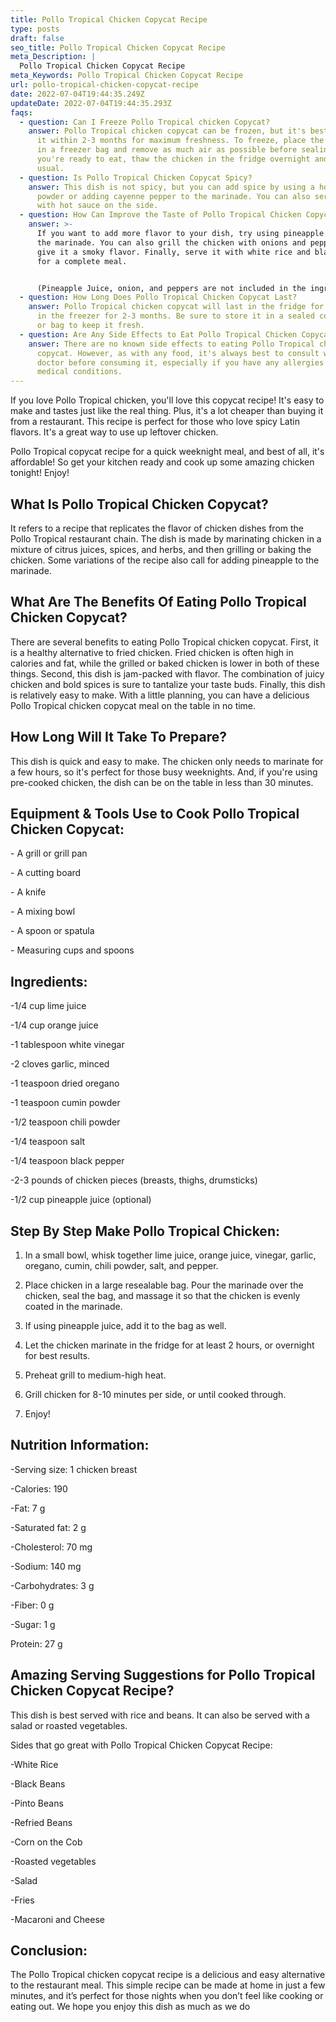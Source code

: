 ```yaml
---
title: Pollo Tropical Chicken Copycat Recipe
type: posts
draft: false
seo_title: Pollo Tropical Chicken Copycat Recipe
meta_Description: |
  Pollo Tropical Chicken Copycat Recipe
meta_Keywords: Pollo Tropical Chicken Copycat Recipe
url: pollo-tropical-chicken-copycat-recipe
date: 2022-07-04T19:44:35.249Z
updateDate: 2022-07-04T19:44:35.293Z
faqs:
  - question: Can I Freeze Pollo Tropical chicken Copycat?
    answer: Pollo Tropical chicken copycat can be frozen, but it's best to consume
      it within 2-3 months for maximum freshness. To freeze, place the chicken
      in a freezer bag and remove as much air as possible before sealing. When
      you're ready to eat, thaw the chicken in the fridge overnight and cook as
      usual.
  - question: Is Pollo Tropical Chicken Copycat Spicy?
    answer: This dish is not spicy, but you can add spice by using a hotter chili
      powder or adding cayenne pepper to the marinade. You can also serve it
      with hot sauce on the side.
  - question: How Can Improve the Taste of Pollo Tropical Chicken Copycat?
    answer: >-
      If you want to add more flavor to your dish, try using pineapple juice in
      the marinade. You can also grill the chicken with onions and peppers to
      give it a smoky flavor. Finally, serve it with white rice and black beans
      for a complete meal.


      (Pineapple Juice, onion, and peppers are not included in the ingredients list above)
  - question: How Long Does Pollo Tropical Chicken Copycat Last?
    answer: Pollo Tropical chicken copycat will last in the fridge for 3-4 days or
      in the freezer for 2-3 months. Be sure to store it in a sealed container
      or bag to keep it fresh.
  - question: Are Any Side Effects to Eat Pollo Tropical Chicken Copycat?
    answer: There are no known side effects to eating Pollo Tropical chicken
      copycat. However, as with any food, it's always best to consult with your
      doctor before consuming it, especially if you have any allergies or
      medical conditions.
---
```

If you love Pollo Tropical chicken, you'll love this copycat recipe! It's easy to make and tastes just like the real thing. Plus, it's a lot cheaper than buying it from a restaurant. This recipe is perfect for those who love spicy Latin flavors. It's a great way to use up leftover chicken. 

Pollo Tropical copycat recipe for a quick weeknight meal, and best of all, it's affordable! So get your kitchen ready and cook up some amazing chicken tonight! Enjoy!

## **What Is Pollo Tropical Chicken Copycat?**

It refers to a recipe that replicates the flavor of chicken dishes from the Pollo Tropical restaurant chain. The dish is made by marinating chicken in a mixture of citrus juices, spices, and herbs, and then grilling or baking the chicken. Some variations of the recipe also call for adding pineapple to the marinade.

## **What Are The Benefits Of Eating Pollo Tropical Chicken Copycat?**

There are several benefits to eating Pollo Tropical chicken copycat. First, it is a healthy alternative to fried chicken. Fried chicken is often high in calories and fat, while the grilled or baked chicken is lower in both of these things. Second, this dish is jam-packed with flavor. The combination of juicy chicken and bold spices is sure to tantalize your taste buds. Finally, this dish is relatively easy to make. With a little planning, you can have a delicious Pollo Tropical chicken copycat meal on the table in no time.

## **How Long Will It Take To Prepare?**

This dish is quick and easy to make. The chicken only needs to marinate for a few hours, so it's perfect for those busy weeknights. And, if you're using pre-cooked chicken, the dish can be on the table in less than 30 minutes.

## **Equipment & Tools Use to Cook Pollo Tropical Chicken Copycat:**

\- A grill or grill pan

\- A cutting board

\- A knife

\- A mixing bowl

\- A spoon or spatula

\- Measuring cups and spoons

## **Ingredients:**

\-1/4 cup lime juice

\-1/4 cup orange juice

\-1 tablespoon white vinegar

\-2 cloves garlic, minced

\-1 teaspoon dried oregano

\-1 teaspoon cumin powder

\-1/2 teaspoon chili powder

\-1/4 teaspoon salt

\-1/4 teaspoon black pepper

\-2-3 pounds of chicken pieces (breasts, thighs, drumsticks)

\-1/2 cup pineapple juice (optional)

## **Step By Step Make Pollo Tropical Chicken:**

1. In a small bowl, whisk together lime juice, orange juice, vinegar, garlic, oregano, cumin, chili powder, salt, and pepper. 

2. Place chicken in a large resealable bag. Pour the marinade over the chicken, seal the bag, and massage it so that the chicken is evenly coated in the marinade. 

3. If using pineapple juice, add it to the bag as well. 

4. Let the chicken marinate in the fridge for at least 2 hours, or overnight for best results.

5. Preheat grill to medium-high heat. 

6. Grill chicken for 8-10 minutes per side, or until cooked through. 

7. Enjoy!

## **Nutrition Information:**

\-Serving size: 1 chicken breast

\-Calories: 190

\-Fat: 7 g

\-Saturated fat: 2 g

\-Cholesterol: 70 mg

\-Sodium: 140 mg

\-Carbohydrates: 3 g

\-Fiber: 0 g

\-Sugar: 1 g 

Protein: 27 g

## **Amazing Serving Suggestions for Pollo Tropical Chicken Copycat Recipe?**

This dish is best served with rice and beans. It can also be served with a salad or roasted vegetables.

Sides that go great with Pollo Tropical Chicken Copycat Recipe:

\-White Rice

\-Black Beans

\-Pinto Beans

\-Refried Beans

\-Corn on the Cob

\-Roasted vegetables

\-Salad

\-Fries

\-Macaroni and Cheese

## **Conclusion:**

The Pollo Tropical chicken copycat recipe is a delicious and easy alternative to the restaurant meal. This simple recipe can be made at home in just a few minutes, and it’s perfect for those nights when you don’t feel like cooking or eating out. We hope you enjoy this dish as much as we do